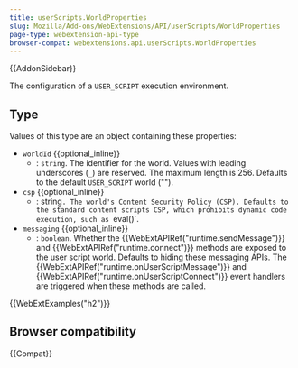 ```yaml
---
title: userScripts.WorldProperties
slug: Mozilla/Add-ons/WebExtensions/API/userScripts/WorldProperties
page-type: webextension-api-type
browser-compat: webextensions.api.userScripts.WorldProperties
---
```


{{AddonSidebar}}

The configuration of a `USER_SCRIPT` execution environment.

## Type

Values of this type are an object containing these properties:

- `worldId` {{optional_inline}}
  - : `string`. The identifier for the world. Values with leading underscores (`_`) are reserved. The maximum length is 256. Defaults to the default `USER_SCRIPT` world ("").
- `csp` {{optional_inline}}
  - : string`. The world's Content Security Policy (CSP). Defaults to the standard content scripts CSP, which prohibits dynamic code execution, such as `eval()`.
- `messaging` {{optional_inline}}
  - : `boolean`. Whether the {{WebExtAPIRef("runtime.sendMessage")}} and {{WebExtAPIRef("runtime.connect")}} methods are exposed to the user script world. Defaults to hiding these messaging APIs. The {{WebExtAPIRef("runtime.onUserScriptMessage")}} and {{WebExtAPIRef("runtime.onUserScriptConnect")}} event handlers are triggered when these methods are called.

{{WebExtExamples("h2")}}

## Browser compatibility

{{Compat}}
